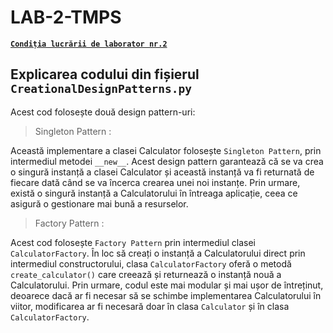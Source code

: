 # LAB-2-TMPS

[**`Condiția lucrării de laborator nr.2`**](https://github.com/MihaiGaidau/TMPS-LABs/blob/9aeeeeb68abfb9d749f7b0c296fb914972139f86/Lab%232/README.md)

## Explicarea codului din fișierul `CreationalDesignPatterns.py`

Acest cod folosește două design pattern-uri:

> Singleton Pattern :

Această implementare a clasei Calculator folosește `Singleton Pattern`, prin intermediul metodei `__new__`. Acest design pattern garantează că se va crea o singură instanță a clasei Calculator și această instanță va fi returnată de fiecare dată când se va încerca crearea unei noi instanțe. Prin urmare, există o singură instanță a Calculatorului în întreaga aplicație, ceea ce asigură o gestionare mai bună a resurselor.

> Factory Pattern :

Acest cod folosește `Factory Pattern` prin intermediul clasei `CalculatorFactory`. În loc să creați o instanță a Calculatorului direct prin intermediul constructorului, clasa `CalculatorFactory` oferă o metodă `create_calculator()` care creează și returnează o instanță nouă a Calculatorului. Prin urmare, codul este mai modular și mai ușor de întreținut, deoarece dacă ar fi necesar să se schimbe implementarea Calculatorului în viitor, modificarea ar fi necesară doar în clasa `Calculator` și în clasa `CalculatorFactory`.